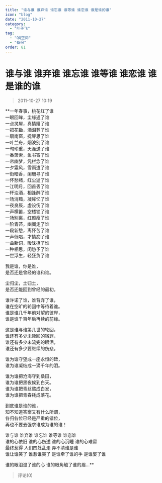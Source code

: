 ```yaml
---
title: "谁与谁 谁弃谁 谁忘谁 谁等谁 谁恋谁 谁是谁的谁"
icon: "blog"
date: "2011-10-27"
category:
  - "叶子飞"
tag:
  - "QQ空间"
  - "备份"
order: 81
---
```

# 谁与谁 谁弃谁 谁忘谁 谁等谁 谁恋谁 谁是谁的谁
> 2011-10-27 10:19


**一年春事，桃花红了谁  
一眼回眸，尘缘遇了谁  
一点灵犀，真情赠了谁  
一把花锄，洒泪葬了谁  
一扇南窗，抚琴思了谁  
一叶兰舟，烟波别了谁  
一句珍重，天涯送了谁  
一番萧索，鱼书寄了谁  
一帘幽梦，凭栏念了谁  
一夕霜风，雪雨遣了谁  
一街暗香，阑珊寻了谁  
一怀愁绪，红尘逝了谁  
一江明月，回首丢了谁  
一杯浊酒，相逢醉了谁  
一场消黯，凝眸忆了谁  
一夜良辰，虚设伤了谁  
一声横笛，空楼锁了谁  
一场别离，红颜瘦了谁  
一阶青苔，幽阁走了谁  
一段新愁，离怀苦了谁  
一声低唱，才情痴了谁  
一曲新词，暧昧撩了谁  
一种相思，闲愁予了谁  
一世浮生，轻狂负了谁  
  
我是谁，你是谁，  
是否还是曾经的谁和谁。  
  
  
尘归尘，土归土，  
是否还能回到曾经的最初。  
  
  
谁许诺了谁，谁背弃了谁，  
谁在空旷的轮回中等待着谁。  
谁是谁几千年前对望的彼岸，  
谁是谁千百年后再续的前缘。  
  
  
这是谁与谁第几世的轮回，  
谁还有多少未赎回的宿罪，  
谁还有多少未流完的眼泪，  
谁还有多少要继续的伤悲。  
  
  
谁为谁守望成一座永恒的碑，  
谁为谁凝结成一滴千年的泪。  
  
谁为谁把沧海守到桑田，  
谁为谁把黑夜候到白天。  
谁为谁把青丝熬成白发，  
谁为谁把青春耗成落花。  
  
  
到底谁是谁的谁，  
知不知道答案又有什么所谓，  
各归各位已经是严重的错位，  
再也不要去强求谁成为谁的谁！  
  
谁与谁 谁弃谁 谁忘谁 谁等谁 谁恋谁  
谁的心依旧 谁的心伤透 谁的心沉睡 谁的心难留  
最终惹得 人们四处乱走 弄不清谁是谁  
谁让谁笑了 谁惹谁哭了 是谁牵了谁的手 是谁娶了谁  
  
谁的眼泪湿了谁的心 谁的眼角触了谁的眉...**
> 评论(0)


